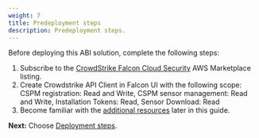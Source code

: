 ```yaml
---
weight: 7
title: Predeployment steps
description: Predeployment steps.
---
```


Before deploying this ABI solution, complete the following steps:

1. Subscribe to the [CrowdStrike Falcon Cloud Security](https://aws.amazon.com/marketplace/pp/prodview-a5zs3lfvcxrui) AWS Marketplace listing.
2. Create Crowdstrike API Client in Falcon UI with the following scope: CSPM registration: Read and Write, CSPM sensor management: Read and Write, Installation Tokens: Read, Sensor Download: Read
3. Become familiar with the [additional resources](/additional-resources/index.html) later in this guide.

**Next:** Choose [Deployment steps](/deployment-steps/index.html).
